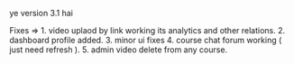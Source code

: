 ye version 3.1 hai

Fixes => 
        1. video uplaod by link working its analytics and other relations.
        2. dashboard profile added. 
        3. minor ui fixes
        4. course chat forum working ( just need refresh ).
        5. admin video delete from any course.
